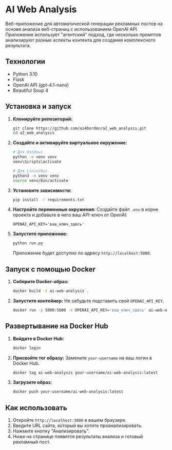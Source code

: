 # AI Web Analysis

Веб-приложение для автоматической генерации рекламных постов на основе анализа веб-страниц с использованием OpenAI API. Приложение использует "агентский" подход, где несколько промптов анализируют разные аспекты контента для создания комплексного результата.

## Технологии

- Python 3.10
- Flask
- OpenAI API (gpt-4.1-nano)
- Beautiful Soup 4

## Установка и запуск

1.  **Клонируйте репозиторий:**
    ```bash
    git clone https://github.com/ai4bordon/aI_web_analysis.git
    cd aI_web_analysis
    ```

2.  **Создайте и активируйте виртуальное окружение:**
    ```bash
    # Для Windows
    python -m venv venv
    venv\Scripts\activate
    
    # Для Linux/Mac
    python3 -m venv venv
    source venv/bin/activate
    ```

3.  **Установите зависимости:**
    ```bash
    pip install -r requirements.txt
    ```

4.  **Настройте переменные окружения:**
    Создайте файл `.env` в корне проекта и добавьте в него ваш API-ключ от OpenAI:
    ```
    OPENAI_API_KEY='ваш_ключ_здесь'
    ```

5.  **Запустите приложение:**
    ```bash
    python run.py
    ```
    Приложение будет доступно по адресу `http://localhost:5000`.

## Запуск с помощью Docker

1.  **Соберите Docker-образ:**
    ```bash
    docker build -t ai-web-analysis .
    ```

2.  **Запустите контейнер:**
    Не забудьте подставить свой `OPENAI_API_KEY`.
    ```bash
    docker run -p 5000:5000 -e OPENAI_API_KEY='ваш_ключ_здесь' ai-web-analysis
    ```

## Развертывание на Docker Hub

1.  **Войдите в Docker Hub:**
    ```bash
    docker login
    ```

2.  **Присвойте тег образу:**
    Замените `your-username` на ваш логин в Docker Hub.
    ```bash
    docker tag ai-web-analysis your-username/ai-web-analysis:latest
    ```

3.  **Загрузите образ:**
    ```bash
    docker push your-username/ai-web-analysis:latest
    ```

## Как использовать

1.  Откройте `http://localhost:5000` в вашем браузере.
2.  Введите URL сайта, который вы хотите проанализировать.
3.  Нажмите кнопку "Анализировать".
4.  Ниже на странице появятся результаты анализа и готовый рекламный пост.
